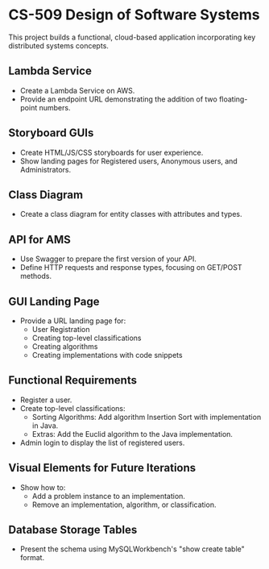 # CS-509 Design of Software Systems
This project builds a functional, cloud-based application incorporating key distributed systems concepts.

## Lambda Service
- Create a Lambda Service on AWS.
- Provide an endpoint URL demonstrating the addition of two floating-point numbers.

## Storyboard GUIs
- Create HTML/JS/CSS storyboards for user experience.
- Show landing pages for Registered users, Anonymous users, and Administrators.

## Class Diagram
- Create a class diagram for entity classes with attributes and types.

## API for AMS
- Use Swagger to prepare the first version of your API.
- Define HTTP requests and response types, focusing on GET/POST methods.

## GUI Landing Page
- Provide a URL landing page for:
  - User Registration
  - Creating top-level classifications
  - Creating algorithms
  - Creating implementations with code snippets

## Functional Requirements
- Register a user.
- Create top-level classifications:
  - Sorting Algorithms: Add algorithm Insertion Sort with implementation in Java.
  - Extras: Add the Euclid algorithm to the Java implementation.
- Admin login to display the list of registered users.

## Visual Elements for Future Iterations
- Show how to:
  - Add a problem instance to an implementation.
  - Remove an implementation, algorithm, or classification.

## Database Storage Tables
- Present the schema using MySQLWorkbench's "show create table" format.

